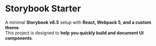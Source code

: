 # Storybook Starter

A minimal **Storybook v8.5** setup with **React, Webpack 5, and a custom theme**.  
This project is designed to **help you quickly build and document UI components**.
